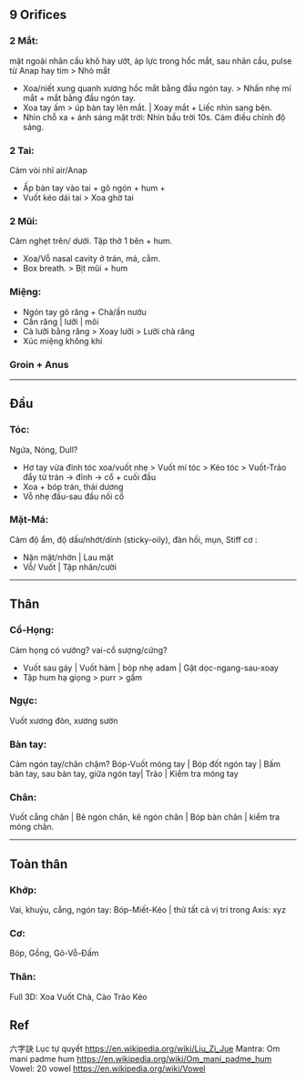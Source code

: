 ## 9 Orifices
### 2 Mắt: 
mặt ngoài nhãn cầu khô hay ướt, áp lực trong hốc mắt, sau nhãn cầu, pulse từ Anap hay tim > Nhỏ mắt
+ Xoa/niết xung quanh xương hốc mắt bằng đầu ngón tay. > Nhấn nhẹ mí mắt + mắt bằng đầu ngón tay. 
+ Xoa tay ấm > úp bàn tay lên mắt. | Xoay mắt + Liếc nhìn sang bên.
+ Nhìn chỗ xa + ánh sáng mặt trời: Nhìn bầu trời 10s. Cảm điều chỉnh độ sáng.
### 2 Tai:
Cảm vòi nhĩ air/Anap 
+ Ấp bàn tay vào tai + gõ ngón + hum +
+ Vuốt kéo dái tai > Xoa ghờ tai
### 2 Mũi:
Cảm nghẹt trên/ dưới. Tập thở 1 bên + hum.
+ Xoa/Vỗ nasal cavity ở trán, má, cằm.
+ Box breath. > Bịt mũi + hum
### Miệng:
+ Ngón tay gõ răng + Chà/ấn nướu
+ Cắn răng | lưỡi | môi
+ Cà lưỡi bằng răng > Xoay lưỡi > Lưỡi chà răng
+ Xúc miệng không khí
### Groin + Anus

---
## Đầu
### Tóc: 
Ngứa, Nóng, Dull?
+ Hơ tay vừa đỉnh tóc xoa/vuốt nhẹ > Vuốt mí tóc > Kéo tóc > Vuốt-Trảo đẩy từ trán -> đỉnh -> cổ + cuối đầu
+ Xoa + bóp trán, thái dương
+ Vỗ nhẹ đầu-sau đầu nối cổ
### Mặt-Má: 
Cảm độ ẩm, độ dầu/nhớt/dính (sticky-oily), đàn hồi, mụn, Stiff cơ : 
+ Nặn mặt/nhờn | Lau mặt 
+ Vỗ/ Vuốt | Tập nhăn/cười

---
## Thân
### Cổ-Họng: 
Cảm họng có vướng? vai-cổ sượng/cứng? 
+ Vuốt sau gáy | Vuốt hàm | bóp nhẹ adam | Gật dọc-ngang-sau-xoay
+ Tập hum hạ giọng > purr > gầm
### Ngực: 
Vuốt xương đòn, xương sườn
### Bàn tay: 
Cảm ngón tay/chân chậm? Bóp-Vuốt móng tay | Bóp đốt ngón tay | Bấm bàn tay, sau bàn tay, giữa ngón tay| Trảo | Kiểm tra móng tay
### Chân: 
Vuốt cẳng chân | Bẻ ngón chân, kẽ ngón chân | Bóp bàn chân | kiểm tra móng chân.

---
## Toàn thân
### Khớp: 
Vai, khuỷu, cẳng, ngón tay: Bóp-Miết-Kéo | thử tất cả vị trí trong Axis: xyz
### Cơ: 
Bóp, Gồng, Gõ-Vỗ-Đấm
### Thân: 
Full 3D:  Xoa Vuốt Chà, Cào Trảo Kéo

## Ref
六字訣 Lục tự quyết
https://en.wikipedia.org/wiki/Liu_Zi_Jue
Mantra: Om mani padme hum
https://en.wikipedia.org/wiki/Om_mani_padme_hum
Vowel: 20 vowel
https://en.wikipedia.org/wiki/Vowel
